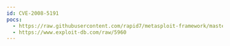 ```yaml
---
id: CVE-2008-5191
pocs:
  - https://raw.githubusercontent.com/rapid7/metasploit-framework/master/modules/exploits/unix/webapp/seportal_sqli_exec.rb
  - https://www.exploit-db.com/raw/5960
---
```

